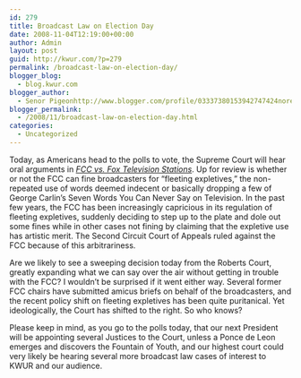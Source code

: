 ```yaml
---
id: 279
title: Broadcast Law on Election Day
date: 2008-11-04T12:19:00+00:00
author: Admin
layout: post
guid: http://kwur.com/?p=279
permalink: /broadcast-law-on-election-day/
blogger_blog:
  - blog.kwur.com
blogger_author:
  - Senor Pigeonhttp://www.blogger.com/profile/03337380153942747424noreply@blogger.com
blogger_permalink:
  - /2008/11/broadcast-law-on-election-day.html
categories:
  - Uncategorized
---
```

<div class="pf-content">
  <p>
    Today, as Americans head to the polls to vote, the Supreme Court will hear oral arguments in <a href="http://arstechnica.com/news.ars/post/20081006-supreme-court-to-hear-fcc-f-bomb-appeal-on-election-day.html"><span style="font-style: italic;">FCC vs. Fox Television Stations</span></a>. Up for review is whether or not the FCC can fine broadcasters for “fleeting expletives,” the non-repeated use of words deemed indecent or basically dropping a few of George Carlin’s Seven Words You Can Never Say on Television. In the past few years, the FCC has been increasingly capricious in its regulation of fleeting expletives, suddenly deciding to step up to the plate and dole out some fines while in other cases not fining by claiming that the expletive use has artistic merit. The Second Circuit Court of Appeals ruled against the FCC because of this arbitrariness.
  </p>
  
  <p>
    Are we likely to see a sweeping decision today from the Roberts Court, greatly expanding what we can say over the air without getting in trouble with the FCC? I wouldn’t be surprised if it went either way. Several former FCC chairs have submitted amicus briefs on behalf of the broadcasters, and the recent policy shift on fleeting expletives has been quite puritanical. Yet ideologically, the Court has shifted to the right. So who knows?
  </p>
  
  <p>
    Please keep in mind, as you go to the polls today, that our next President will be appointing several Justices to the Court, unless a Ponce de Leon emerges and discovers the Fountain of Youth, and our highest court could very likely be hearing several more broadcast law cases of interest to KWUR and our audience.<span style="color: rgb(0, 0, 0);"></span>
  </p>
</div>